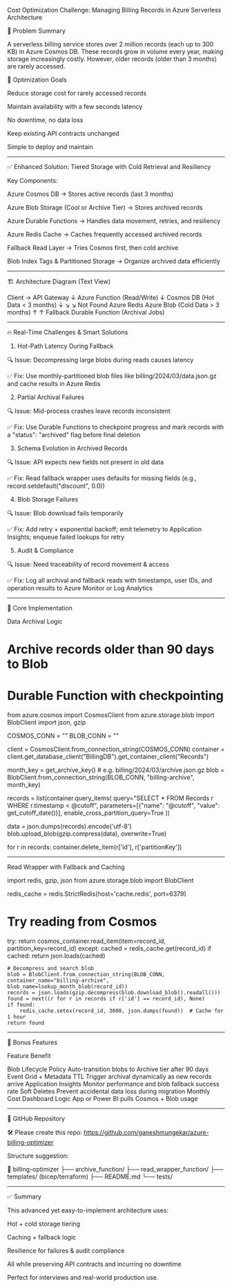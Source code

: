 Cost Optimization Challenge: Managing Billing Records in Azure Serverless Architecture

🧩 Problem Summary

A serverless billing service stores over 2 million records (each up to 300 KB) in Azure Cosmos DB. These records grow in volume every year, making storage increasingly costly. However, older records (older than 3 months) are rarely accessed.

🎯 Optimization Goals

Reduce storage cost for rarely accessed records

Maintain availability with a few seconds latency

No downtime, no data loss

Keep existing API contracts unchanged

Simple to deploy and maintain



---

✅ Enhanced Solution: Tiered Storage with Cold Retrieval and Resiliency

Key Components:

Azure Cosmos DB → Stores active records (last 3 months)

Azure Blob Storage (Cool or Archive Tier) → Stores archived records

Azure Durable Functions → Handles data movement, retries, and resiliency

Azure Redis Cache → Caches frequently accessed archived records

Fallback Read Layer → Tries Cosmos first, then cold archive

Blob Index Tags & Partitioned Storage → Organize archived data efficiently



---

🏗️ Architecture Diagram (Text View)

Client → API Gateway
        ↓
    Azure Function (Read/Write)
        ↓
     Cosmos DB (Hot Data < 3 months)
        ↓      ↘             ↘
     Not Found Azure Redis   Azure Blob (Cold Data > 3 months)
                       ↑         ↑
                 Fallback    Durable Function (Archival Jobs)


---

🔥 Real-Time Challenges & Smart Solutions

1. Hot-Path Latency During Fallback

🔍 Issue: Decompressing large blobs during reads causes latency

✅ Fix: Use monthly-partitioned blob files like billing/2024/03/data.json.gz and cache results in Azure Redis


2. Partial Archival Failures

🔍 Issue: Mid-process crashes leave records inconsistent

✅ Fix: Use Durable Functions to checkpoint progress and mark records with a "status": "archived" flag before final deletion


3. Schema Evolution in Archived Records

🔍 Issue: API expects new fields not present in old data

✅ Fix: Read fallback wrapper uses defaults for missing fields (e.g., record.setdefault("discount", 0.0))


4. Blob Storage Failures

🔍 Issue: Blob download fails temporarily

✅ Fix: Add retry + exponential backoff; emit telemetry to Application Insights; enqueue failed lookups for retry


5. Audit & Compliance

🔍 Issue: Need traceability of record movement & access

✅ Fix: Log all archival and fallback reads with timestamps, user IDs, and operation results to Azure Monitor or Log Analytics



---

🔧 Core Implementation

Data Archival Logic

# Archive records older than 90 days to Blob
# Durable Function with checkpointing
from azure.cosmos import CosmosClient
from azure.storage.blob import BlobClient
import json, gzip

COSMOS_CONN = "<cosmos-connection>"
BLOB_CONN = "<blob-connection>"

client = CosmosClient.from_connection_string(COSMOS_CONN)
container = client.get_database_client("BillingDB").get_container_client("Records")

month_key = get_archive_key()  # e.g. billing/2024/03/archive.json.gz
blob = BlobClient.from_connection_string(BLOB_CONN, "billing-archive", month_key)

records = list(container.query_items(
    query="SELECT * FROM Records r WHERE r.timestamp < @cutoff",
    parameters=[{"name": "@cutoff", "value": get_cutoff_date()}],
    enable_cross_partition_query=True
))

data = json.dumps(records).encode('utf-8')
blob.upload_blob(gzip.compress(data), overwrite=True)

for r in records:
    container.delete_item(r['id'], r['partitionKey'])


---

Read Wrapper with Fallback and Caching

import redis, gzip, json
from azure.storage.blob import BlobClient

redis_cache = redis.StrictRedis(host='cache.redis', port=6379)

# Try reading from Cosmos
try:
    return cosmos_container.read_item(item=record_id, partition_key=record_id)
except:
    cached = redis_cache.get(record_id)
    if cached:
        return json.loads(cached)

    # Decompress and search blob
    blob = BlobClient.from_connection_string(BLOB_CONN, container_name="billing-archive", blob_name=lookup_month_blob(record_id))
    records = json.loads(gzip.decompress(blob.download_blob().readall()))
    found = next((r for r in records if r['id'] == record_id), None)
    if found:
        redis_cache.setex(record_id, 3600, json.dumps(found))  # Cache for 1 hour
    return found


---

🎁 Bonus Features

Feature	Benefit

Blob Lifecycle Policy	Auto-transition blobs to Archive tier after 90 days
Event Grid + Metadata TTL	Trigger archival dynamically as new records arrive
Application Insights	Monitor performance and blob fallback success rate
Soft Deletes	Prevent accidental data loss during migration
Monthly Cost Dashboard	Logic App or Power BI pulls Cosmos + Blob usage



---

🔗 GitHub Repository

🛠 Please create this repo: https://github.com/ganeshmungekar/azure-billing-optimizer

Structure suggestion:

📁 billing-optimizer
├── archive_function/
├── read_wrapper_function/
├── templates/ (bicep/terraform)
├── README.md
└── tests/


---

✅ Summary

This advanced yet easy-to-implement architecture uses:

Hot + cold storage tiering

Caching + fallback logic

Resilience for failures & audit compliance

All while preserving API contracts and incurring no downtime


Perfect for interviews and real-world production use.
